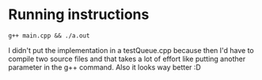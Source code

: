 # Running instructions

`g++ main.cpp && ./a.out`

I didn't put the implementation in a testQueue.cpp because then I'd have to compile two source files and that takes
a lot of effort like putting another parameter in the g++ command. Also it looks way better :D


